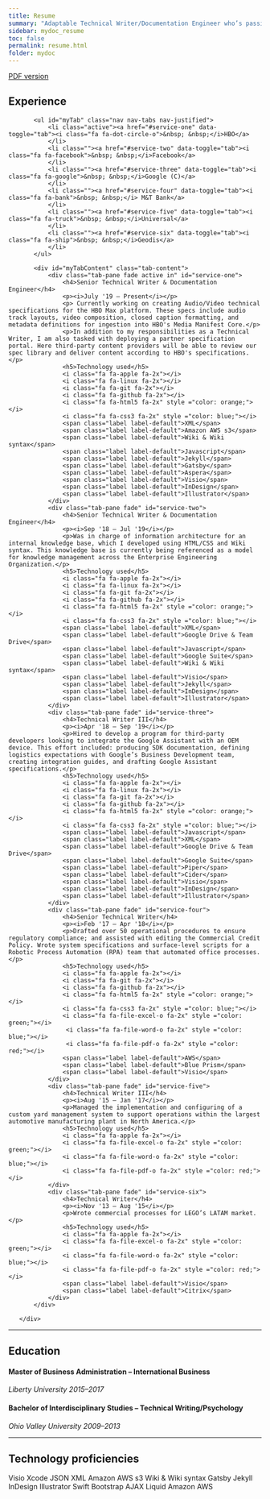 ```yaml
---
title: Resume
summary: "Adaptable Technical Writer/Documentation Engineer who’s passionate about working with engineers, designers, and business operations to make complex information accessible to both technical and non-technical audiences."
sidebar: mydoc_resume
toc: false
permalink: resume.html
folder: mydoc
---
```


  <a href="https://drive.google.com/file/d/1E4Uj26CCJ6ZiileJHqwQiCM6fhvZY4pM/view?usp=sharing" class="btn btn-primary">PDF version</a>

 
  <div class="row">
       <div class="col-lg-12">
           <h2 class="page-header">Experience</h2>
       </div>
       <div class="col-lg-12">

           <ul id="myTab" class="nav nav-tabs nav-justified">
               <li class="active"><a href="#service-one" data-toggle="tab"><i class="fa fa-dot-circle-o">&nbsp; &nbsp;</i>HBO</a>
               </li>
               <li class=""><a href="#service-two" data-toggle="tab"><i class="fa fa-facebook">&nbsp; &nbsp;</i>Facebook</a>
               </li>
               <li class=""><a href="#service-three" data-toggle="tab"><i class="fa fa-google">&nbsp; &nbsp;</i>Google (C)</a>
               </li>
               <li class=""><a href="#service-four" data-toggle="tab"><i class="fa fa-bank">&nbsp; &nbsp;</i> M&T Bank</a>
               </li>
               <li class=""><a href="#service-five" data-toggle="tab"><i class="fa fa-truck">&nbsp; &nbsp;</i>Universal</a>
               </li>
               <li class=""><a href="#service-six" data-toggle="tab"><i class="fa fa-ship">&nbsp; &nbsp;</i>Geodis</a>
               </li>
           </ul>

           <div id="myTabContent" class="tab-content">
               <div class="tab-pane fade active in" id="service-one">
                   <h4>Senior Technical Writer & Documentation Engineer</h4>
                   <p><i>July '19 – Present</i></p>
                   <p> Currently working on creating Audio/Video technical specifications for the HBO Max platform. These specs include audio track layouts, video composition, closed caption formatting, and metadata definitions for ingestion into HBO's Media Manifest Core.</p>
                   <p>In addition to my responsibilities as a Technical Writer, I am also tasked with deploying a partner specification portal. Here third-party content providers will be able to review our spec library and deliver content according to HBO's specifications.</p>
                   <h5>Technology used</h5>
                   <i class="fa fa-apple fa-2x"></i>
                   <i class="fa fa-linux fa-2x"></i>
                   <i class="fa fa-git fa-2x"></i>
                   <i class="fa fa-github fa-2x"></i>
                   <i class="fa fa-html5 fa-2x" style ="color: orange;"></i>
                   <i class="fa fa-css3 fa-2x" style ="color: blue;"></i>
                   <span class="label label-default">XML</span>
                   <span class="label label-default">Amazon AWS s3</span>
                   <span class="label label-default">Wiki & Wiki syntax</span>
                   <span class="label label-default">Javascript</span>
                   <span class="label label-default">Jekyll</span>
                   <span class="label label-default">Gatsby</span>
                   <span class="label label-default">Aspera</span>
                   <span class="label label-default">Visio</span>
                   <span class="label label-default">InDesign</span>
                   <span class="label label-default">Illustrator</span>
               </div>
               <div class="tab-pane fade" id="service-two">
                   <h4>Senior Technical Writer & Documentation Engineer</h4>
                   <p><i>Sep '18 – Jul '19</i></p>
                   <p>Was in charge of information architecture for an internal knowledge base, which I developed using HTML/CSS and Wiki syntax. This knowledge base is currently being referenced as a model for knowledge management across the Enterprise Engineering Organization.</p>
                   <h5>Technology used</h5>
                   <i class="fa fa-apple fa-2x"></i>
                   <i class="fa fa-linux fa-2x"></i>
                   <i class="fa fa-git fa-2x"></i>
                   <i class="fa fa-github fa-2x"></i>
                   <i class="fa fa-html5 fa-2x" style ="color: orange;"></i>
                   <i class="fa fa-css3 fa-2x" style ="color: blue;"></i>
                   <span class="label label-default">XML</span>
                   <span class="label label-default">Google Drive & Team Drive</span>
                   <span class="label label-default">Javascript</span>
                   <span class="label label-default">Google Suite</span>
                   <span class="label label-default">Wiki & Wiki syntax</span>
                   <span class="label label-default">Visio</span>
                   <span class="label label-default">Jekyll</span>
                   <span class="label label-default">InDesign</span>
                   <span class="label label-default">Illustrator</span>
               </div>
               <div class="tab-pane fade" id="service-three">
                   <h4>Technical Writer III</h4>
                   <p><i>Apr '18 – Sep '19</i></p>
                   <p>Hired to develop a program for third-party developers looking to integrate the Google Assistant with an OEM device. This effort included: producing SDK documentation, defining logistics expectations with Google’s Business Development team, creating integration guides, and drafting Google Assistant specifications.</p>
                   <h5>Technology used</h5>
                   <i class="fa fa-apple fa-2x"></i>
                   <i class="fa fa-linux fa-2x"></i>
                   <i class="fa fa-git fa-2x"></i>
                   <i class="fa fa-github fa-2x"></i>
                   <i class="fa fa-html5 fa-2x" style ="color: orange;"></i>
                   <i class="fa fa-css3 fa-2x" style ="color: blue;"></i>
                   <span class="label label-default">Javascript</span>
                   <span class="label label-default">XML</span>
                   <span class="label label-default">Google Drive & Team Drive</span>
                   <span class="label label-default">Google Suite</span>
                   <span class="label label-default">Piper</span>
                   <span class="label label-default">Cider</span>
                   <span class="label label-default">Visio</span>
                   <span class="label label-default">InDesign</span>
                   <span class="label label-default">Illustrator</span>
               </div>
               <div class="tab-pane fade" id="service-four">
                   <h4>Senior Technical Writer</h4>
                   <p><i>Feb '17 – Apr '18</i></p>
                   <p>Drafted over 50 operational procedures to ensure regulatory compliance; and assisted with editing the Commercial Credit Policy. Wrote system specifications and surface-level scripts for a Robotic Process Automation (RPA) team that automated office processes.</p>
                   <h5>Technology used</h5>
                   <i class="fa fa-apple fa-2x"></i>
                   <i class="fa fa-git fa-2x"></i>
                   <i class="fa fa-github fa-2x"></i>
                   <i class="fa fa-html5 fa-2x" style ="color: orange;"></i>
                   <i class="fa fa-css3 fa-2x" style ="color: blue;"></i>
                   <i class="fa fa-file-excel-o fa-2x" style ="color: green;"></i>
                    <i class="fa fa-file-word-o fa-2x" style ="color: blue;"></i>
                    <i class="fa fa-file-pdf-o fa-2x" style ="color: red;"></i>
                   <span class="label label-default">AWS</span>
                   <span class="label label-default">Blue Prism</span>
                   <span class="label label-default">Visio</span>
               </div>
               <div class="tab-pane fade" id="service-five">
                   <h4>Technical Writer III</h4>
                   <p><i>Aug '15 – Jan '17</i></p>
                   <p>Managed the implementation and configuring of a custom yard management system to support operations within the largest automotive manufacturing plant in North America.</p>
                   <h5>Technology used</h5>
                   <i class="fa fa-apple fa-2x"></i>
                   <i class="fa fa-file-excel-o fa-2x" style ="color: green;"></i>
                   <i class="fa fa-file-word-o fa-2x" style ="color: blue;"></i>
                   <i class="fa fa-file-pdf-o fa-2x" style ="color: red;"></i>
               </div>
               <div class="tab-pane fade" id="service-six">
                   <h4>Technical Writer</h4>
                   <p><i>Nov '13 – Aug '15</i></p>
                   <p>Wrote commercial processes for LEGO’s LATAM market.</p>
                   <h5>Technology used</h5>
                   <i class="fa fa-apple fa-2x"></i>
                   <i class="fa fa-file-excel-o fa-2x" style ="color: green;"></i>
                   <i class="fa fa-file-word-o fa-2x" style ="color: blue;"></i>
                   <i class="fa fa-file-pdf-o fa-2x" style ="color: red;"></i>
                   <span class="label label-default">Visio</span>
                   <span class="label label-default">Citrix</span>
               </div>
           </div>

       </div>
   </div>
<hr />

## Education

#### Master of Business Administration – International Business
*Liberty University 2015–2017*

#### Bachelor of Interdisciplinary Studies – Technical Writing/Psychology
*Ohio Valley University 2009–2013*

<hr />

## Technology proficiencies

<i class="fa fa-apple fa-2x"></i>
<i class="fa fa-linux fa-2x"></i>
<i class="fa fa-windows fa-2x"></i>
<i class="fa fa-git fa-2x"></i>
<i class="fa fa-github fa-2x"></i>
<i class="fa fa-html5 fa-2x" style ="color: orange;"></i>
<i class="fa fa-css3 fa-2x" style ="color: blue;"></i>
<span class="label label-default">Visio</span>
<span class="label label-default">Xcode</span>
<span class="label label-default">JSON</span>
<span class="label label-default">XML</span>
<span class="label label-default">Amazon AWS s3</span>
<span class="label label-default">Wiki & Wiki syntax</span>
<span class="label label-default">Gatsby</span>
<span class="label label-default">Jekyll</span>
<span class="label label-default">InDesign</span>
<span class="label label-default">Illustrator</span>
<span class="label label-default">Swift</span>
<span class="label label-default">Bootstrap</span>
<span class="label label-default">AJAX</span>
<span class="label label-default">Liquid</span>
<span class="label label-default">Amazon AWS</span>



